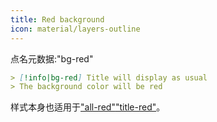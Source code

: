 ```yaml
---
title: Red background
icon: material/layers-outline
---
```


点名元数据:"bg-red"

```md
> [!info|bg-red] Title will display as usual
> The background color will be red
```

样式本身也适用于["all-red"](。/combined-styling/page-3.md)["title-red"](。/title-styling/page-3.md)。